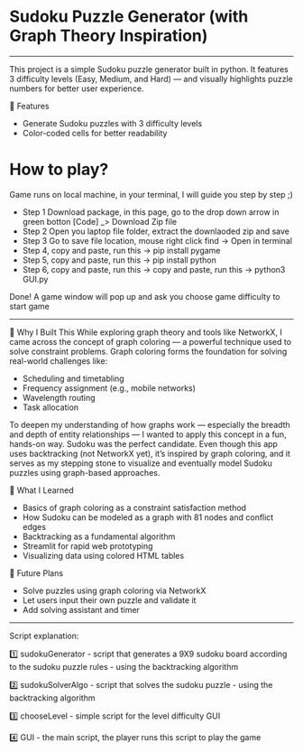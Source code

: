 # Sudoku Puzzle Generator (with Graph Theory Inspiration)
________________________________________________________________________
This project is a simple Sudoku puzzle generator built in python. It features 3 difficulty levels (Easy, Medium, and Hard) — and visually highlights puzzle numbers for better user experience.

🔧 Features
- Generate Sudoku puzzles with 3 difficulty levels
- Color-coded cells for better readability
  
# How to play?

Game runs on local machine, in your terminal, I will guide you step by step ;)

- Step 1 Download package, in this page, go to the drop down arrow in green botton [Code] _> Download Zip file
- Step 2 Open you laptop file folder, extract the downlaoded zip and save
- Step 3 Go to save file location, mouse right click find -> Open in terminal
- Step 4, copy and paste, run this -> pip install pygame
- Step 5, copy and paste, run this  -> pip install python
- Step 6, copy and paste, run this -> copy and paste, run this -> python3 GUI.py

Done! A game window will pop up and ask you choose game difficulty to start game
________________________________________________________________________

🎯 Why I Built This
While exploring graph theory and tools like NetworkX, I came across the concept of graph coloring — a powerful technique used to solve constraint problems. Graph coloring forms the foundation for solving real-world challenges like:

- Scheduling and timetabling
- Frequency assignment (e.g., mobile networks)
- Wavelength routing
- Task allocation

To deepen my understanding of how graphs work — especially the breadth and depth of entity relationships — I wanted to apply this concept in a fun, hands-on way. Sudoku was the perfect candidate.
Even though this app uses backtracking (not NetworkX yet), it’s inspired by graph coloring, and it serves as my stepping stone to visualize and eventually model Sudoku puzzles using graph-based approaches.

🧠 What I Learned
-  Basics of graph coloring as a constraint satisfaction method
-  How Sudoku can be modeled as a graph with 81 nodes and conflict edges
-  Backtracking as a fundamental algorithm
-  Streamlit for rapid web prototyping
-  Visualizing data using colored HTML tables  

🚀 Future Plans
- Solve puzzles using graph coloring via NetworkX
- Let users input their own puzzle and validate it
- Add solving assistant and timer
________________________________________________________________________
Script explanation:
  
1️⃣ sudokuGenerator - script that generates a 9X9 sudoku board according to the sudoku puzzle rules - using the backtracking algorithm

2️⃣ sudokuSolverAlgo - script that solves the sudoku puzzle - using the backtracking algorithm

3️⃣ chooseLevel - simple script for the level difficulty GUI

4️⃣ GUI - the main script, the player runs this script to play the game
